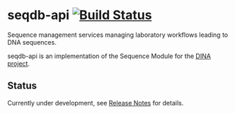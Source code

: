 # seqdb-api [![Build Status](https://travis-ci.org/AAFC-BICoE/seqdb-api.svg?branch=dev)](https://travis-ci.org/AAFC-BICoE/seqdb-api)

Sequence management services managing laboratory workflows leading to DNA sequences.

seqdb-api is an implementation of the Sequence Module for the [DINA project](https://www.dina-project.net/).

## Status
Currently under development, see [Release Notes](RELEASE_NOTES.md) for details.

